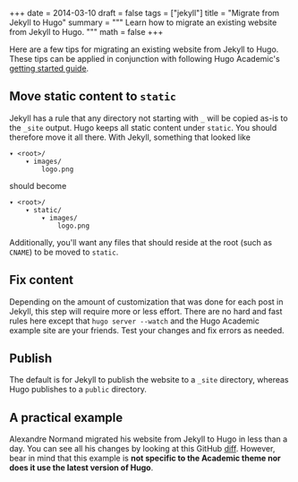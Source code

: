 +++
date = 2014-03-10
draft = false
tags = ["jekyll"]
title = "Migrate from Jekyll to Hugo"
summary = """
Learn how to migrate an existing website from Jekyll to Hugo.
"""
math = false
+++

Here are a few tips for migrating an existing website from Jekyll to Hugo. These tips can be applied in conjunction with following Hugo Academic's [getting started guide](https://themes.gohugo.io/theme/academic/post/getting-started/).

## Move static content to `static`
Jekyll has a rule that any directory not starting with `_` will be copied as-is to the `_site` output. Hugo keeps all static content under `static`. You should therefore move it all there.
With Jekyll, something that looked like

    ▾ <root>/
        ▾ images/
            logo.png

should become

    ▾ <root>/
        ▾ static/
            ▾ images/
                logo.png

Additionally, you'll want any files that should reside at the root (such as `CNAME`) to be moved to `static`.

## Fix content
Depending on the amount of customization that was done for each post in Jekyll, this step will require more or less effort. There are no hard and fast rules here except that `hugo server --watch` and the Hugo Academic example site are your friends. Test your changes and fix errors as needed.

## Publish
The default is for Jekyll to publish the website to a `_site` directory, whereas Hugo publishes to a `public` directory.

## A practical example
Alexandre Normand migrated his website from Jekyll to Hugo in less than a day. You can see all his changes by looking at this GitHub [diff](https://github.com/alexandre-normand/alexandre-normand/compare/869d69435bd2665c3fbf5b5c78d4c22759d7613a...b7f6605b1265e83b4b81495423294208cc74d610). However, bear in mind that this example is **not specific to the Academic theme nor does it use the latest version of Hugo**.
